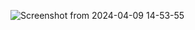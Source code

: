 ![Screenshot from 2024-04-09 14-53-55](https://github.com/EeviLuukkonen/devops-with-docker/assets/75749790/34bec3ad-75de-4dde-a01f-b8dd7680f083)
